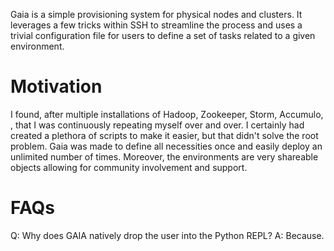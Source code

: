 Gaia is a simple provisioning system for physical nodes and clusters. It leverages a few tricks within SSH to streamline the process and uses a trivial configuration file for users to define a set of tasks related to a given environment.

Motivation
==========
I found, after multiple installations of Hadoop, Zookeeper, Storm, Accumulo, <distributed platform of choice here>, that I was continuously repeating myself over and over. I certainly had created a plethora of scripts to make it easier, but that didn't solve the root problem. Gaia was made to define all necessities once and easily deploy an unlimited number of times. Moreover, the environments are very shareable objects allowing for community involvement and support.

FAQs
====
Q: Why does GAIA natively drop the user into the Python REPL?
A: Because.
